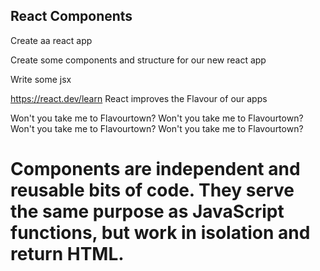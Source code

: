 ## React Components

Create aa react app

Create some components and structure for our new react app

Write some jsx

https://react.dev/learn
React improves the Flavour of our apps

Won't you take me to
Flavourtown?
Won't you take me to
Flavourtown?
Won't you take me to
Flavourtown?
Won't you take me to
Flavourtown?

# Components are independent and reusable bits of code. They serve the same purpose as JavaScript functions, but work in isolation and return HTML.
